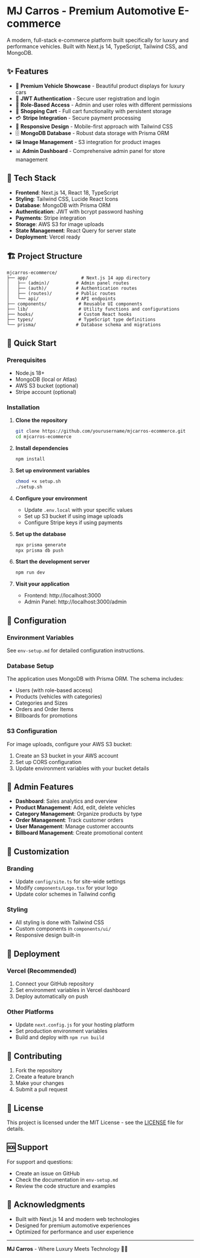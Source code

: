 # MJ Carros - Premium Automotive E-commerce

A modern, full-stack e-commerce platform built specifically for luxury and performance vehicles. Built with Next.js 14, TypeScript, Tailwind CSS, and MongoDB.

## ✨ Features

- 🚗 **Premium Vehicle Showcase** - Beautiful product displays for luxury cars
- 🔐 **JWT Authentication** - Secure user registration and login
- 👑 **Role-Based Access** - Admin and user roles with different permissions
- 🛒 **Shopping Cart** - Full cart functionality with persistent storage
- 💳 **Stripe Integration** - Secure payment processing
- 📱 **Responsive Design** - Mobile-first approach with Tailwind CSS
- 🗄️ **MongoDB Database** - Robust data storage with Prisma ORM
- 🖼️ **Image Management** - S3 integration for product images
- 📊 **Admin Dashboard** - Comprehensive admin panel for store management

## 🚀 Tech Stack

- **Frontend**: Next.js 14, React 18, TypeScript
- **Styling**: Tailwind CSS, Lucide React Icons
- **Database**: MongoDB with Prisma ORM
- **Authentication**: JWT with bcrypt password hashing
- **Payments**: Stripe integration
- **Storage**: AWS S3 for image uploads
- **State Management**: React Query for server state
- **Deployment**: Vercel ready

## 🏗️ Project Structure

```
mjcarros-ecommerce/
├── app/                    # Next.js 14 app directory
│   ├── (admin)/          # Admin panel routes
│   ├── (auth)/           # Authentication routes
│   ├── (routes)/         # Public routes
│   └── api/              # API endpoints
├── components/            # Reusable UI components
├── lib/                   # Utility functions and configurations
├── hooks/                 # Custom React hooks
├── types/                 # TypeScript type definitions
└── prisma/               # Database schema and migrations
```

## 🚀 Quick Start

### Prerequisites

- Node.js 18+ 
- MongoDB (local or Atlas)
- AWS S3 bucket (optional)
- Stripe account (optional)

### Installation

1. **Clone the repository**
   ```bash
   git clone https://github.com/yourusername/mjcarros-ecommerce.git
   cd mjcarros-ecommerce
   ```

2. **Install dependencies**
   ```bash
   npm install
   ```

3. **Set up environment variables**
   ```bash
   chmod +x setup.sh
   ./setup.sh
   ```

4. **Configure your environment**
   - Update `.env.local` with your specific values
   - Set up S3 bucket if using image uploads
   - Configure Stripe keys if using payments

5. **Set up the database**
   ```bash
   npx prisma generate
   npx prisma db push
   ```

6. **Start the development server**
   ```bash
   npm run dev
   ```

7. **Visit your application**
   - Frontend: http://localhost:3000
   - Admin Panel: http://localhost:3000/admin

## 🔧 Configuration

### Environment Variables

See `env-setup.md` for detailed configuration instructions.

### Database Setup

The application uses MongoDB with Prisma ORM. The schema includes:
- Users (with role-based access)
- Products (vehicles with categories)
- Categories and Sizes
- Orders and Order Items
- Billboards for promotions

### S3 Configuration

For image uploads, configure your AWS S3 bucket:
1. Create an S3 bucket in your AWS account
2. Set up CORS configuration
3. Update environment variables with your bucket details

## 📱 Admin Features

- **Dashboard**: Sales analytics and overview
- **Product Management**: Add, edit, delete vehicles
- **Category Management**: Organize products by type
- **Order Management**: Track customer orders
- **User Management**: Manage customer accounts
- **Billboard Management**: Create promotional content

## 🎨 Customization

### Branding
- Update `config/site.ts` for site-wide settings
- Modify `components/Logo.tsx` for your logo
- Update color schemes in Tailwind config

### Styling
- All styling is done with Tailwind CSS
- Custom components in `components/ui/`
- Responsive design built-in

## 🚀 Deployment

### Vercel (Recommended)
1. Connect your GitHub repository
2. Set environment variables in Vercel dashboard
3. Deploy automatically on push

### Other Platforms
- Update `next.config.js` for your hosting platform
- Set production environment variables
- Build and deploy with `npm run build`

## 🤝 Contributing

1. Fork the repository
2. Create a feature branch
3. Make your changes
4. Submit a pull request

## 📄 License

This project is licensed under the MIT License - see the [LICENSE](LICENSE) file for details.

## 🆘 Support

For support and questions:
- Create an issue on GitHub
- Check the documentation in `env-setup.md`
- Review the code structure and examples

## 🙏 Acknowledgments

- Built with Next.js 14 and modern web technologies
- Designed for premium automotive experiences
- Optimized for performance and user experience

---

**MJ Carros** - Where Luxury Meets Technology 🚗✨
